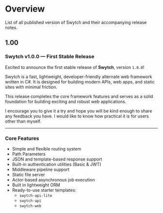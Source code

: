 # Overview
List of all published version of Swytch and their accompanying release notes.


## 1.00
### Swytch v1.0.0 — First Stable Release

Excited to announce the first stable release of **Swytch**, version `1.0.0`!

Swytch is a fast, lightweight, developer-friendly alternate web framework written in C#. It is designed for building modern APIs, web apps, and static sites with minimal friction.

This release completes the core framework features and serves as a solid foundation for building exciting and robust web applications.

I encourage you to give it a try and hope you will be kind enough to share any feedback you have. I would like to know how practical it is for users other than myself.

---

### Core Features

- Simple and flexible routing system
- Path Parameters
- JSON and template-based response support
- Built-in authentication utilities (Basic & JWT)
- Middleware pipeline support
- Static file server
- Actor-based asynchronous job execution
- Built in lightweight ORM
- Ready-to-use starter templates:
    - `swytch-api-lite`
    - `swytch-api`
    - `swytch-web`



